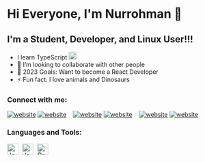 # Hi Everyone, I'm Nurrohman 👋
## I'm a Student, Developer, and Linux User!!!
-  <span align="center">I learn TypeScript</span> <img  alt="JavaScript" height="18px" width="18px" src="https://api.iconify.design/logos:typescript-icon.svg" />
-  👯 I’m looking to collaborate with other people
-  🥅 2023 Goals: Want to become a React Developer
-  ⚡ Fun fact: I love animals and Dinosaurs

### Connect with me:

<!-- [![website](./img/globe-light.svg)](https://codestackr.com#gh-light-mode-only)
[![website](./img/globe-dark.svg)](https://codestackr.com#gh-dark-mode-only)
&nbsp;&nbsp; -->

[![website](./img/twitter-light.svg)](https://twitter.com/NMarduki68034#gh-light-mode-only)
[![website](./img/twitter-dark.svg)](https://twitter.com/NMarduki68034#gh-dark-mode-only)
&nbsp;&nbsp;
[![website](./img/linkedin-light.svg)](https://www.linkedin.com/in/nurrohman-marduki-917708226#gh-light-mode-only)
[![website](./img/linkedin-dark.svg)](https://www.linkedin.com/in/nurrohman-marduki-917708226#gh-dark-mode-only)
&nbsp;&nbsp;
[![website](./img/instagram-light.svg)](https://www.instagram.com/nuri_is_coming#gh-light-mode-only)
[![website](./img/instagram-dark.svg)](https://www.instagram.com/nuri_is_coming#gh-dark-mode-only)

<!-- https://t.me/NurrohmanMarduki -->

### Languages and Tools:

<div style="display:flex; gap:9px;" >
  <img  alt="JavaScript" width="26px" src="https://cdn.jsdelivr.net/gh/devicons/devicon/icons/javascript/javascript-original.svg"  />
<img  alt="JavaScript" width="26px" src="https://api.iconify.design/logos:typescript-icon.svg"  />
<img  alt="React" width="26px" src="https://cdn.jsdelivr.net/gh/devicons/devicon/icons/react/react-original.svg"  />

</div>

<br/>
<br/>

